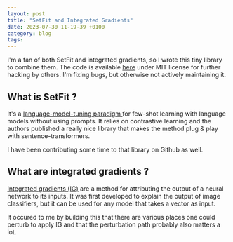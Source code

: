 ```yaml
---
layout: post
title: "SetFit and Integrated Gradients"
date: 2023-07-30 11-19-39 +0100
category: blog
tags:
---
```


I'm a fan of both SetFit and integrated gradients, so I wrote this tiny library to combine them. The code is available [here](https://github.com/kgourgou/setfit-integrated-gradients) under MIT license for further hacking by others. I'm fixing bugs, but otherwise not actively maintaining it.

## What is SetFit ?

It's a [language-model-tuning paradigm ](https://huggingface.co/blog/setfit) for few-shot learning with language models without using prompts. It relies on contrastive learning and the authors published a really nice library that makes the method plug & play with sentence-transformers.

I have been contributing some time to that library on Github as well.

## What are integrated gradients ?

[Integrated gradients (IG)](https://www.tensorflow.org/tutorials/interpretability/integrated_gradients) are a method for attributing the output of a neural network to its inputs. It was first developed to explain the output of image classifiers, but it can be used for any model that takes a vector as input.

It occured to me by building this that there are various places one could perturb to apply IG and that the perturbation path probably also matters a lot.
